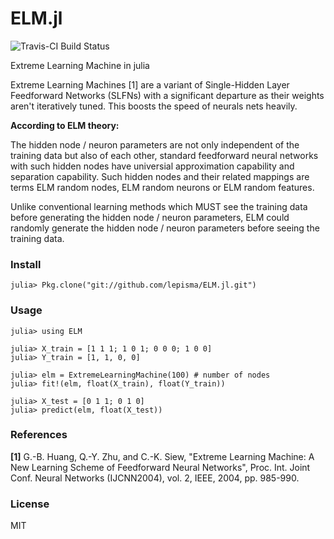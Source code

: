 # ELM.jl

![Travis-CI Build Status](https://travis-ci.org/lepisma/ELM.jl.svg)

Extreme Learning Machine in julia

Extreme Learning Machines [1] are a variant of Single-Hidden Layer Feedforward Networks (SLFNs) with a significant departure as their weights aren't iteratively tuned. This boosts the speed of neurals nets heavily.

**According to ELM theory:**

The hidden node / neuron parameters are not only independent of the training data but also of each other, standard feedforward neural networks with such hidden nodes have universial approximation capability and separation capability. Such hidden nodes and their related mappings are terms ELM random nodes, ELM random neurons or ELM random features.

Unlike conventional learning methods which MUST see the training data before generating the hidden node / neuron parameters, ELM could randomly generate the hidden node / neuron parameters before seeing the training data.


### Install

`julia> Pkg.clone("git://github.com/lepisma/ELM.jl.git")`

### Usage

```
julia> using ELM

julia> X_train = [1 1 1; 1 0 1; 0 0 0; 1 0 0]
julia> Y_train = [1, 1, 0, 0]

julia> elm = ExtremeLearningMachine(100) # number of nodes
julia> fit!(elm, float(X_train), float(Y_train))

julia> X_test = [0 1 1; 0 1 0]
julia> predict(elm, float(X_test))
```

### References

**[1]** G.-B. Huang, Q.-Y. Zhu, and C.-K. Siew, "Extreme Learning Machine: A New Learning Scheme of Feedforward Neural
Networks", Proc. Int. Joint Conf.
Neural Networks (IJCNN2004), vol. 2,
IEEE, 2004, pp. 985-990.

### License

MIT
